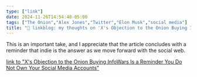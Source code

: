 ```yaml
---
type: ["link"]
date: 2024-11-26T14:54:48-05:00
tags: ["The Onion","Alex Jones","Twitter","Elon Musk","social media"]
title: "🔗 linkblog: my thoughts on 'X's Objection to the Onion Buying InfoWars Is a Reminder You Do Not Own Your Social Media Accounts'"
---
```

This is an important take, and I appreciate that the article concludes with a reminder that indie is the answer as we move forward with the social web.

[link to "X's Objection to the Onion Buying InfoWars Is a Reminder You Do Not Own Your Social Media Accounts"](https://www.404media.co/xs-objection-to-the-onion-buying-infowars-is-a-reminder-you-do-not-own-your-social-media-accounts/)
